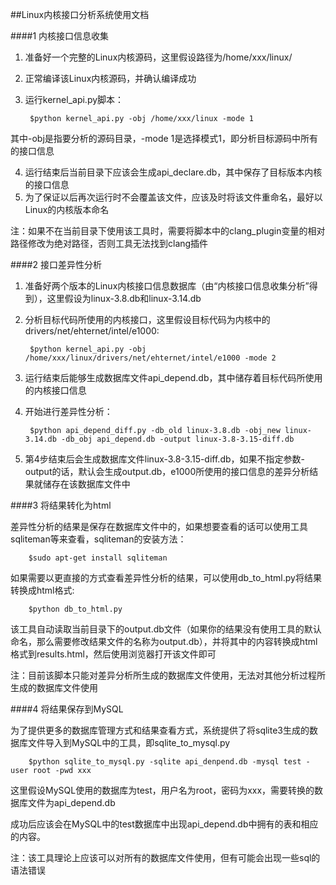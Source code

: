 ##Linux内核接口分析系统使用文档      

####1 内核接口信息收集        

1. 准备好一个完整的Linux内核源码，这里假设路径为/home/xxx/linux/  

2. 正常编译该Linux内核源码，并确认编译成功   
    
3. 运行kernel_api.py脚本：
 
		$python kernel_api.py -obj /home/xxx/linux -mode 1   
其中-obj是指要分析的源码目录，-mode 1是选择模式1，即分析目标源码中所有的接口信息

4. 运行结束后当前目录下应该会生成api_declare.db，其中保存了目标版本内核的接口信息
5. 为了保证以后再次运行时不会覆盖该文件，应该及时将该文件重命名，最好以Linux的内核版本命名

注：如果不在当前目录下使用该工具时，需要将脚本中的clang_plugin变量的相对路径修改为绝对路径，否则工具无法找到clang插件  
                    
####2 接口差异性分析  

1. 准备好两个版本的Linux内核接口信息数据库（由“内核接口信息收集分析”得到），这里假设为linux-3.8.db和linux-3.14.db

2. 分析目标代码所使用的内核接口，这里假设目标代码为内核中的drivers/net/ehternet/intel/e1000:

		$python kernel_api.py -obj /home/xxx/linux/drivers/net/ehternet/intel/e1000 -mode 2

3. 运行结束后能够生成数据库文件api_depend.db，其中储存着目标代码所使用的内核接口信息

4. 开始进行差异性分析：

		$python api_depend_diff.py -db_old linux-3.8.db -obj_new linux-3.14.db -db_obj api_depend.db -output linux-3.8-3.15-diff.db

5. 第4步结束后会生成数据库文件linux-3.8-3.15-diff.db，如果不指定参数-output的话，默认会生成output.db，e1000所使用的接口信息的差异分析结果就储存在该数据库文件中
                   
####3 将结果转化为html        

差异性分析的结果是保存在数据库文件中的，如果想要查看的话可以使用工具sqliteman等来查看，sqliteman的安装方法：

		$sudo apt-get install sqliteman

如果需要以更直接的方式查看差异性分析的结果，可以使用db_to_html.py将结果转换成html格式:

		$python db_to_html.py
     
该工具自动读取当前目录下的output.db文件（如果你的结果没有使用工具的默认命名，那么需要修改结果文件的名称为output.db），并将其中的内容转换成html格式到results.html，然后使用浏览器打开该文件即可

注：目前该脚本只能对差异分析所生成的数据库文件使用，无法对其他分析过程所生成的数据库文件使用

####4 将结果保存到MySQL 

为了提供更多的数据库管理方式和结果查看方式，系统提供了将sqlite3生成的数据库文件导入到MySQL中的工具，即sqlite_to_mysql.py

		$python sqlite_to_mysql.py -sqlite api_denpend.db -mysql test -user root -pwd xxx

这里假设MySQL使用的数据库为test，用户名为root，密码为xxx，需要转换的数据库文件为api_depend.db

成功后应该会在MySQL中的test数据库中出现api_depend.db中拥有的表和相应的内容。

注：该工具理论上应该可以对所有的数据库文件使用，但有可能会出现一些sql的语法错误
